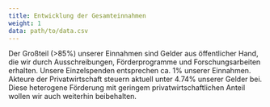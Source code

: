 ```yaml
---
title: Entwicklung der Gesamteinnahmen
weight: 1
data: path/to/data.csv
---
```


<div class="entwicklung"></div>

Der Großteil (>85%) unserer Einnahmen sind Gelder aus öffentlicher Hand, die wir durch Ausschreibungen, Förderprogramme und Forschungsarbeiten erhalten. Unsere Einzelspenden entsprechen ca. 1% unserer Einnahmen. Akteure der Privatwirtschaft steuern aktuell unter 4.74% unserer Gelder bei. Diese heterogene Förderung mit geringem privatwirtschaftlichen Anteil wollen wir auch weiterhin beibehalten.